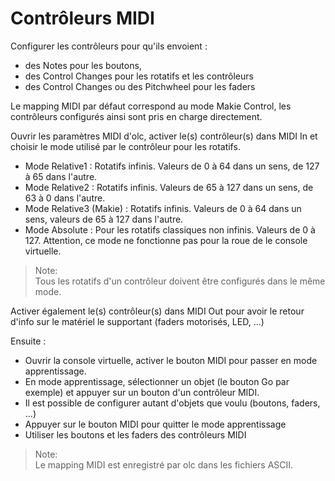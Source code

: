 # Contrôleurs MIDI
Configurer les contrôleurs pour qu'ils envoient :
- des Notes pour les boutons,
- des Control Changes pour les rotatifs et les contrôleurs
- des Control Changes ou des Pitchwheel pour les faders

Le mapping MIDI par défaut correspond au mode Makie Control, les contrôleurs configurés ainsi sont pris en charge directement.

Ouvrir les paramètres MIDI d'olc, activer le(s) contrôleur(s) dans MIDI In et choisir le mode utilisé par le contrôleur pour les rotatifs.
- Mode Relative1 : Rotatifs infinis. Valeurs de 0 à 64 dans un sens, de 127 à 65 dans l'autre.
- Mode Relative2 : Rotatifs infinis. Valeurs de 65 à 127 dans un sens, de 63 à 0 dans l'autre.
- Mode Relative3 (Makie) : Rotatifs infinis. Valeurs de 0 à 64 dans un sens, valeurs de 65 à 127 dans l'autre.
- Mode Absolute : Pour les rotatifs classiques non infinis. Valeurs de 0 à 127. Attention, ce mode ne fonctionne pas pour la roue de le console virtuelle.

> Note:  
> Tous les rotatifs d'un contrôleur doivent être configurés dans le même mode.

Activer également le(s) contrôleur(s) dans MIDI Out pour avoir le retour d'info sur le matériel le supportant (faders motorisés, LED, ...)

Ensuite :
- Ouvrir la console virtuelle, activer le bouton MIDI pour passer en mode apprentissage.
- En mode apprentissage, sélectionner un objet (le bouton Go par exemple) et appuyer sur un bouton d'un contrôleur MIDI.
- Il est possible de configurer autant d'objets que voulu (boutons, faders, ...)
- Appuyer sur le bouton MIDI pour quitter le mode apprentissage
- Utiliser les boutons et les faders des contrôleurs MIDI

> Note:  
> Le mapping MIDI est enregistré par olc dans les fichiers ASCII.
